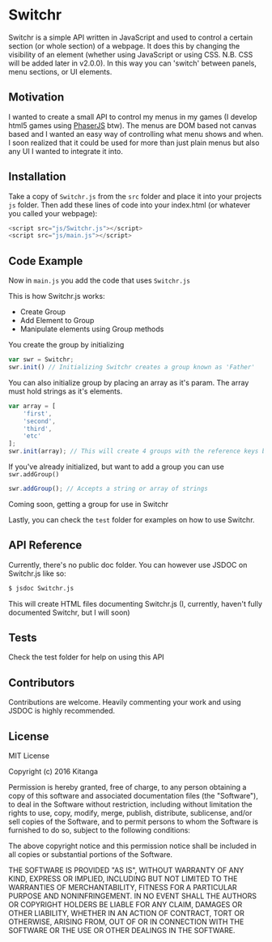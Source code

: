 # Switchr

Switchr is a simple API written in JavaScript and used to control a certain section (or whole section) of a webpage. It does this by changing the visibility of an element (whether using JavaScript or using CSS. N.B. CSS will be added later in v2.0.0). In this way you can 'switch' between panels, menu sections, or UI elements.

## Motivation

I wanted to create a small API to control my menus in my games (I develop html5 games using [PhaserJS](http://phaser.io) btw). The menus are DOM based not canvas based and I wanted an easy way of controlling what menu shows and when. I soon realized that it could be used for more than just plain menus but also any UI I wanted to integrate it into.

## Installation

Take a copy of `Switchr.js` from the `src` folder and place it into your projects `js` folder. Then add these lines of code into your index.html (or whatever you called your webpage):
```javascript
<script src="js/Switchr.js"></script>
<script src="js/main.js"></script>
```

## Code Example

Now in `main.js` you add the code that uses `Switchr.js`

This is how Switchr.js works:
- Create Group
- Add Element to Group
- Manipulate elements using Group methods

You create the group by initializing
```javascript
var swr = Switchr;
swr.init() // Initializing Switchr creates a group known as 'Father'
```
You can also initialize group by placing an array as it's param. The array must hold strings as it's elements.
```javascript
var array = [
    'first',
    'second',
    'third',
    'etc'
];
swr.init(array); // This will create 4 groups with the reference keys being the strings in array
```
If you've already initialized, but want to add a group you can use `swr.addGroup()`
```javascript
swr.addGroup(); // Accepts a string or array of strings
```
Coming soon, getting a group for use in Switchr

Lastly, you can check the `test` folder for examples on how to use Switchr.
## API Reference

Currently, there's no public doc folder. You can however use JSDOC on Switchr.js like so:

```bash
$ jsdoc Switchr.js
```
This will create HTML files documenting Switchr.js (I, currently, haven't fully documented Switchr, but I will soon)
## Tests

Check the test folder for help on using this API

## Contributors

Contributions are welcome. Heavily commenting your work and using JSDOC is highly recommended.

## License

MIT License

Copyright (c) 2016 Kitanga

Permission is hereby granted, free of charge, to any person obtaining a copy
of this software and associated documentation files (the "Software"), to deal
in the Software without restriction, including without limitation the rights
to use, copy, modify, merge, publish, distribute, sublicense, and/or sell
copies of the Software, and to permit persons to whom the Software is
furnished to do so, subject to the following conditions:

The above copyright notice and this permission notice shall be included in all
copies or substantial portions of the Software.

THE SOFTWARE IS PROVIDED "AS IS", WITHOUT WARRANTY OF ANY KIND, EXPRESS OR
IMPLIED, INCLUDING BUT NOT LIMITED TO THE WARRANTIES OF MERCHANTABILITY,
FITNESS FOR A PARTICULAR PURPOSE AND NONINFRINGEMENT. IN NO EVENT SHALL THE
AUTHORS OR COPYRIGHT HOLDERS BE LIABLE FOR ANY CLAIM, DAMAGES OR OTHER
LIABILITY, WHETHER IN AN ACTION OF CONTRACT, TORT OR OTHERWISE, ARISING FROM,
OUT OF OR IN CONNECTION WITH THE SOFTWARE OR THE USE OR OTHER DEALINGS IN THE
SOFTWARE.
